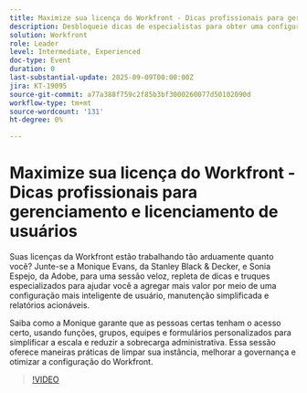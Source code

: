 ```yaml
---
title: Maximize sua licença do Workfront - Dicas profissionais para gerenciamento e licenciamento de usuários
description: Desbloqueie dicas de especialistas para obter uma configuração mais inteligente do usuário do Workfront, gerenciamento simplificado de licenças e governança aprimorada para maximizar o valor e a eficiência.
solution: Workfront
role: Leader
level: Intermediate, Experienced
doc-type: Event
duration: 0
last-substantial-update: 2025-09-09T00:00:00Z
jira: KT-19095
source-git-commit: a77a388f759c2f85b3bf3000260077d50102090d
workflow-type: tm+mt
source-wordcount: '131'
ht-degree: 0%

---
```



# Maximize sua licença do Workfront - Dicas profissionais para gerenciamento e licenciamento de usuários

Suas licenças da Workfront estão trabalhando tão arduamente quanto você? Junte-se a Monique Evans, da Stanley Black &amp; Decker, e Sonia Espejo, da Adobe, para uma sessão veloz, repleta de dicas e truques especializados para ajudar você a agregar mais valor por meio de uma configuração mais inteligente de usuário, manutenção simplificada e relatórios acionáveis.

Saiba como a Monique garante que as pessoas certas tenham o acesso certo, usando funções, grupos, equipes e formulários personalizados para simplificar a escala e reduzir a sobrecarga administrativa. Essa sessão oferece maneiras práticas de limpar sua instância, melhorar a governança e otimizar a configuração do Workfront.

>[!VIDEO](https://video.tv.adobe.com/v/3473963/?learn=on&enablevpops&captions=por_br)
